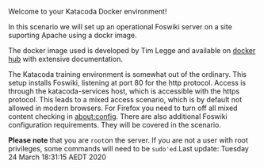 Welcome to your Katacoda Docker environment!

In this scenario we will set up an operational Foswiki server on a site suporting Apache using a dockr image.

The docker image used is developed by Tim Legge and available on
[docker hub](https://hub.docker.com/r/timlegge/docker-foswiki)
with extensive documentation.

The Katacoda training environment is somewhat out of the ordinary. This setup installs Foswiki, listening at port 80 for the http protocol.
Access is through the katacoda-services host, which is accessible with the https protocol.
This leads to a mixed access scenario, which is by default not allowed in modern browsers.
For Firefox  you need to turn off all mixed content checking in
[about:config](https://docs.sdl.com/LiveContent/content/en-US/SDL%20Web-v5/GUID-A96F0612-53DE-4E35-AE09-48D57146D6E4).
There are also additional Foswiki configuration requirements. They will be covered in the scenario.

**Please note** that you are `root`on the server.
If you are not a user with root privileges, some commands will need to be `sudo'ed`.Last update: Tuesday 24 March  18:31:15 AEDT 2020
